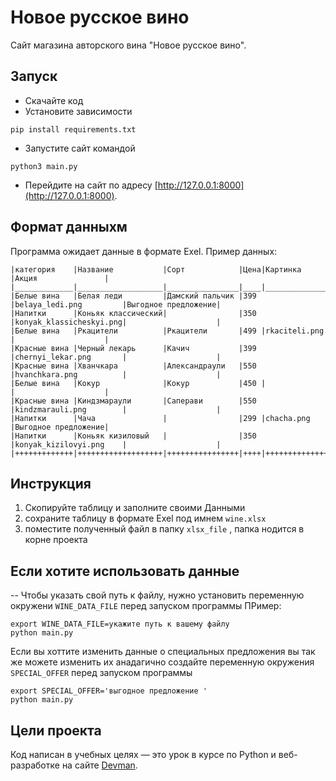 # Новое русское вино

Сайт магазина авторского вина "Новое русское вино".

## Запуск

- Скачайте код
- Установите зависимости 
```
pip install requirements.txt
```
- Запустите сайт командой 
```
python3 main.py
```
- Перейдите на сайт по адресу [http://127.0.0.1:8000](http://127.0.0.1:8000).

## Формат данныхм
Программа ожидает данные в формате Exel.
Пример данных:
```
|категория    |Название           |Сорт            |Цена|Картинка                |Акция               |
|_____________|___________________|________________|____|________________________|____________________|
|Белые вина   |Белая леди         |Дамский пальчик |399 |belaya_ledi.png         |Выгодное предложение|
|Напитки      |Коньяк классический|                |350 |konyak_klassicheskyi.png|                    |
|Белые вина   |Ркацители          |Ркацители       |499 |rkaciteli.png           |                    |
|Красные вина |Черный лекарь      |Качич           |399 |chernyi_lekar.png       |                    |
|Красные вина |Хванчкара          |Александраули   |550 |hvanchkara.png          |                    |
|Белые вина   |Кокур              |Кокур           |450 |                        |                    |
|Красные вина |Киндзмараули       |Саперави        |550 |kindzmarauli.png        |                    |
|Напитки      |Чача               |                |299 |chacha.png              |Выгодное предложение|
|Напитки      |Коньяк кизиловый   |                |350 |konyak_kizilovyi.png    |                    |
|+++++++++++++|+++++++++++++++++++|++++++++++++++++|++++|++++++++++++++++++++++++|++++++++++++++++++++|
``` 
## Инструкция 
1. Скопируйте таблицу и заполните своими Данными 
2. сохраните таблицу в формате Exel под имнем ``` wine.xlsx ```
3. поместите полученный файл в папку `xlsx_file` , папка нодится в корне проекта 

## Если хотите использовать данные
-- Чтобы указать свой путь к файлу, нужно установить переменную окружени `WINE_DATA_FILE`
перед запуском программы
ПРимер:
```
export WINE_DATA_FILE=укажите путь к вашему файлу 
python main.py
```

Если вы хоттите изменить данные о специальных предложения вы так же можете изменить их 
анадагично создайте переменную окружения `SPECIAL_OFFER`
перед запуском программы 
```
export SPECIAL_OFFER='выгодное предложение '
python main.py
```


## Цели проекта

Код написан в учебных целях — это урок в курсе по Python и веб-разработке на сайте [Devman](https://dvmn.org).
